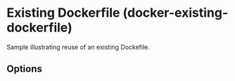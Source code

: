 
# Existing Dockerfile (docker-existing-dockerfile)

Sample illustrating reuse of an existing Dockefile.

## Options


